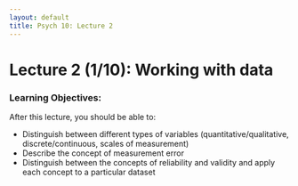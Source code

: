 ```yaml
---
layout: default
title: Psych 10: Lecture 2
---
```

# Lecture 2 (1/10): Working with data 

### Learning Objectives:
After this lecture, you should be able to:
* Distinguish between different types of variables (quantitative/qualitative, discrete/continuous, scales of measurement)
* Describe the concept of measurement error
* Distinguish between the concepts of reliability and validity and apply each concept to a particular dataset
